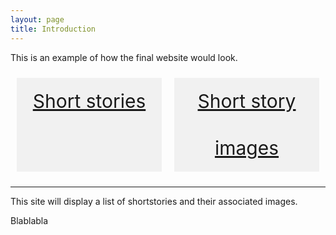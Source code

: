 ```yaml
---
layout: page
title: Introduction
---
```


<head>
 
<link rel="stylesheet" href="path/to/balloon.css">
 
  <style>
    .flex-container {
      display: flex;
      justify-content: center;
    }

    .flex-container > div {
      background-color: #f1f1f1;
      width: 100%;
      margin: 10px;
      text-align: center;
      line-height: 75px;
      font-size: 30px;
    }
  </style>
</head>

This is an example of how the final website would look.



<div class="introduction">
  <div class="flex-container">
    <div class="overlay">
     <a href="{{ site.baseurl }}/storiesIndex.html"><span class="caption" style="display:block">Short stories</span></a>
    </div>
    <div class="overlay">
      <a href="{{ site.baseurl }}/imagesIndex.html"><span class="caption" style="display:block">Short story images</span></a>
    </div>
  </div>
</div>
<hr />
<p>This site will display a list of shortstories and their associated images.</p>

 
<span data-balloon="I'm a tooltip." data-balloon-pos="up">Blablabla</span>